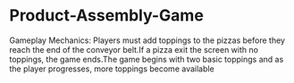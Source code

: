 # Product-Assembly-Game
Gameplay Mechanics: Players must add toppings to the pizzas before they reach the end of the conveyor belt.If a pizza exit the screen with no toppings, the game ends.The game begins with two basic toppings and as the player progresses, more toppings become available
